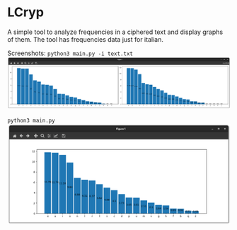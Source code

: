 # LCryp

A simple tool to analyze frequencies in a ciphered text and display graphs of them.
The tool has frequencies data just for italian.

Screenshots:
`python3 main.py -i text.txt`
![Screen1](./Screen1.png)

`python3 main.py`
![Screen2](./Screen2.png)
